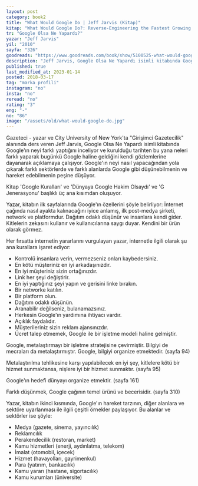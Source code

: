 ```yaml
---
layout: post  
category: book2  
title: "What Would Google Do | Jeff Jarvis (Kitap)"  
kitap: "What Would Google Do?: Reverse-Engineering the Fastest Growing Company in the History of the World"  
tr: "Google Olsa Ne Yapardı?"  
yazar: "Jeff Jarvis"  
yil: "2010"  
sayfa: "326"  
goodreads: "https://www.goodreads.com/book/show/5100525-what-would-google-do"
description: "Jeff Jarvis, Google Olsa Ne Yapardı isimli kitabında Google'ın neyi farklı yaptığını kendi gözlemlerine dayanarak açıklıyor."
published: true
last_modified_at: 2023-01-14
posted: 2018-03-17
tag: "marka profili"
instagram: "no"
insta: "no"
reread: "no"
rating: "3"
eng: "-"
no: "86"
image: "/assets/old/what-would-google-do.jpg"
---
```


Gazeteci - yazar ve City University of New York'ta "Girişimci Gazetecilik" alanında ders veren Jeff Jarvis, Google Olsa Ne Yapardı isimli kitabında Google'ın neyi farklı yaptığını inceliyor ve kurulduğu tarihten bu yana neleri farklı yaparak bugünkü Google haline geldiğini kendi gözlemlerine dayanarak açıklamaya çalışıyor. Google'ın neyi nasıl yapacağından yola çıkarak farklı sektörlerde ve farklı alanlarda Google gibi düşünebilmenin ve hareket edebilmenin peşine düşüyor.  
  
Kitap 'Google Kuralları' ve 'Dünyaya Google Hakim Olsaydı' ve 'G Jenerasyonu' başlıklı üç ana kısımdan oluşuyor.  
  
Yazar, kitabın ilk sayfalarında Google'ın özellerini şöyle belirliyor: İnternet çağında nasıl ayakta kalınacağını iyice anlamış, ilk post-medya şirketi, network ve platformdur. Dağıtım odaklı düşünür ve insanlara kendi gider. Kitlelerin zekasını kullanır ve kullanıcılarına saygı duyar. Kendini bir ürün olarak görmez.  
  
Her fırsatta internetin yararlarını vurgulayan yazar, internetle ilgili olarak şu ana kurallara işaret ediyor:  
  
- Kontrolü insanlara verin, vermezseniz onları kaybedersiniz.  
- En kötü müşteriniz en iyi arkadaşınızdır.  
- En iyi müşteriniz sizin ortağınızdır.  
- Link her şeyi değiştirir.  
- En iyi yaptığınız şeyi yapın ve gerisini linke bırakın.  
- Bir networke katılın.  
- Bir platform olun.  
- Dağıtım odaklı düşünün.  
- Aranabilir değilseniz, bulanamazsınız.  
- Herkesin Google'ın yardımına ihtiyacı vardır.  
- Açıklık faydalıdır.  
- Müşterileriniz sizin reklam ajansınızdır.  
- Ücret talep etmemek, Google ile bir işletme modeli haline gelmiştir.  
  
Google, metalaştırmayı bir işletme stratejisine çevirmiştir. Bilgiyi de mecraları da metalaştırmıştır. Google, bilgiyi organize etmektedir. (sayfa 94)  
  
Metalaştırılma tehlikesine karşı yapılabilecek en iyi şey, kitlelere kötü bir hizmet sunmaktansa, nişlere iyi bir hizmet sunmaktır. (sayfa 95)
  
Google'ın hedefi dünyayı organize etmektir. (sayfa 161)  
  
Farklı düşünmek, Google çağının temel ürünü ve becerisidir. (sayfa 310)  
  
Yazar, kitabın ikinci kısmında, Google'ın hareket tarzının, diğer alanlara ve sektöre uyarlanması ile ilgili çeşitli örnekler paylaşıyor. Bu alanlar ve sektörler ise şöyle:  
  
- Medya (gazete, sinema, yayıncılık)  
- Reklamcılık  
- Perakendecilik (restoran, market)  
- Kamu hizmetleri (enerji, aydınlatma, telekom)  
- İmalat (otomobil, içecek)  
- Hizmet (havayolları, gayrimenkul)  
- Para (yatırım, bankacılık)  
- Kamu yararı (hastane, sigortacılık)  
- Kamu kurumları (üniversite)  
  
